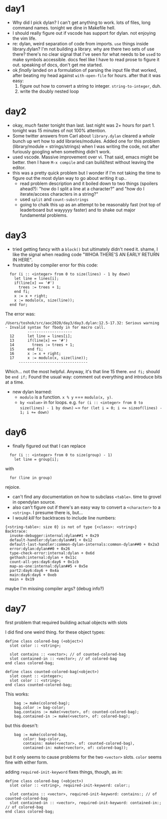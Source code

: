 
# day1

* Why did I pick dylan?  I can't get anything to work. lots of files, long command names.  tonight we dine in Makefile hell.
* I should really figure out if vscode has support for dylan.  not enjoying the vim life.
* re: dylan, weird separation of code from imports.  `use` things inside library.dylan?  I'm not building a library.  why are there two sets of use there?
  there's no clear signal that I've seen for what needs to be `use`d to make symbols accessible.  docs feel like I have to read prose to figure
  it out.  speaking of docs, don't get me started.
* ok _finally_ landed on a formulation of parsing the input file that worked, after beating my head against `with-open-file` for hours.  after that it was easy:
    1. figure out how to convert a string to integer.  `string-to-integer`, duh.
    2. write the doubly nested loop


# day2

* okay, _much_ faster tonight than last.  last night was 2+ hours for part 1.  tonight was 15 minutes of not 100% attention.
* Some twitter answers from Carl about `library.dylan` cleared a _whole_ bunch up wrt how to add libraries/modules.  Added one for this problem (library/module = strings/strings) when I was writing the code, not after furiously googling when something didn't work.
* used vscode.  Massive improvement over vi.  That said, emacs might be better.  then I have `M-x compile` and can build/test without leaving the editor.
* this was a pretty quick problem but I wonder if I'm not taking the time to figure out the most dylan way to go about writing it up..
  * read problem description and it boiled down to two things (spoilers ahead?):
    "how do I split a line at a character?" and "how do I iterate/access characters in a string?"
  * used `split` and `count-substrings`
  * going to chalk this up as an attempt to be reasonably fast (not top of leaderboard but wayyyyy faster) and to shake out major fundamental problems.

# day3

* tried getting fancy with a `block()` but ultimately didn't need it.  shame, I like the signal when reading code "WHOA THERE'S AN EARLY RETURN IN HERE".
* frustrated by compiler error for this code:
```dylan
  for (i :: <integer> from 0 to size(lines) - 1 by down)
    let line = lines[i];
    if(line[x] == '#')
      trees := trees + 1;
    end fi;
    x := x + right;
    x := modulo(x, size(line));
  end for;
```

The error was:

```
/Users/toshok/src/aoc2020/day3/day3.dylan:12.5-17.32: Serious warning - Invalid syntax for fbody in for macro call.
          --------------------
  12      let line = lines[i];
  13      if(line[x] == '#')
  14        trees := trees + 1;
  15      end fi;
  16      x := x + right;
  17      x := modulo(x, size(line));
      -------------------------------
```

Which... not the most helpful.  Anyway, it's that line 15 there.  `end fi;` should be `end if;`  Found the usual way:  comment out everything and introduce bits at a time.
* new dylan learned:
  * `modulo` is a function.  `x % y` === `modulo(x, y)`.
  * `by <value>` in for loops.  e.g. `for (i :: <integer> from 0 to size(lines) - 1 by down)` ~= `for (let i = 0; i <= sizeof(lines) - 1; i += down)`

# day6

* finally figured out that I can replace
```dylan
  for (i :: <integer> from 0 to size(group) - 1)
    let line = group[i];
```

with

```dylan
  for (line in group)
```

rejoice.

* can't find any documentation on how to subclass `<table>`.  time to grovel in opendylan source.
* also can't figure out if there's an easy way to convert a `<character>` to a `<string>`.  I presume there is, but...
* I would _kill_ for backtraces to include line numbers:

```
{<string-table>: size 0} is not of type {<class>: <string>}
Backtrace:
  invoke-debugger:internal:dylan##1 + 0x29
  default-handler:dylan:dylan##1 + 0x12
  default-last-handler:common-dylan-internals:common-dylan##0 + 0x2a3
  error:dylan:dylan##0 + 0x26
  type-check-error:internal:dylan + 0x6d
  gethash:internal:dylan + 0x11c
  count-all-yes:day6:day6 + 0x1cb
  map-as-one:internal:dylan##5 + 0x5e
  part2:day6:day6 + 0x4a
  main:day6:day6 + 0xeb
  main + 0x19
```

maybe I'm missing compiler args? (debug info?)

# day7

first problem that required building actual objects with slots

I did find one weird thing.  for these object types:

```dylan
define class colored-bag (<object>)
  slot color :: <string>;

  slot contains :: <vector>; // of counted-colored-bag
  slot contained-in :: <vector>; // of colored-bag
end class colored-bag;

define class counted-colored-bag(<object>)
  slot count :: <integer>;
  slot color :: <string>;
end class counted-colored-bag;
```

This works:
```dylan
    bag := make(colored-bag);
    bag.color := bag-color;
    bag.contains := make(<vector>, of: counted-colored-bag);
    bag.contained-in := make(<vector>, of: colored-bag);
```

but this doesn't:
```dylan
    bag := make(colored-bag,
        color: bag-color,
        contains: make(<vector>, of: counted-colored-bag),
        contained-in: make(<vector>, of: colored-bag));
```

but it only seems to cause problems for the two `<vector>` slots.  `color` seems fine with either form.

adding `required-init-keyword` fixes things, though, as in:

```dylan
define class colored-bag (<object>)
  slot color :: <string>, required-init-keyword: color:;

  slot contains :: <vector>, required-init-keyword: contains:; // of counted-colored-bag
  slot contained-in :: <vector>, required-init-keyword: contained-in:; // of colored-bag
end class colored-bag;
```
